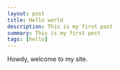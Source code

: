 ```yaml
---
layout: post
title: Hello world
description: This is my first post
summary: This is my first post
tags: [hello]
---
```


Howdy, welcome to my site.
